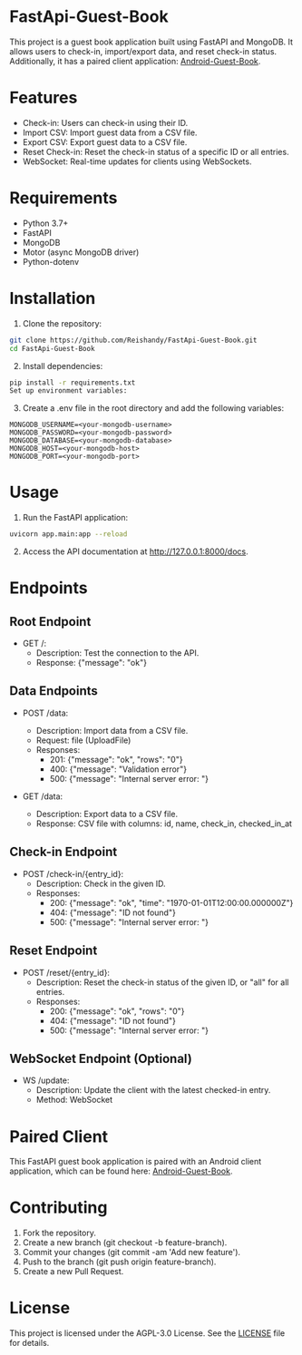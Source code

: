 # FastApi-Guest-Book
This project is a guest book application built using FastAPI and MongoDB. It allows users to check-in, import/export data, and reset check-in status. Additionally, it has a paired client application: [Android-Guest-Book](https://github.com/Reishandy/Android-Guest-Book).

# Features
- Check-in: Users can check-in using their ID.
- Import CSV: Import guest data from a CSV file.
- Export CSV: Export guest data to a CSV file.
- Reset Check-in: Reset the check-in status of a specific ID or all entries.
- WebSocket: Real-time updates for clients using WebSockets.

# Requirements
- Python 3.7+
- FastAPI
- MongoDB
- Motor (async MongoDB driver)
- Python-dotenv

# Installation
1. Clone the repository:
```bash
git clone https://github.com/Reishandy/FastApi-Guest-Book.git
cd FastApi-Guest-Book
```

2. Install dependencies:
```bash
pip install -r requirements.txt
Set up environment variables:
```

3. Create a .env file in the root directory and add the following variables:
```env
MONGODB_USERNAME=<your-mongodb-username>
MONGODB_PASSWORD=<your-mongodb-password>
MONGODB_DATABASE=<your-mongodb-database>
MONGODB_HOST=<your-mongodb-host>
MONGODB_PORT=<your-mongodb-port>
```

# Usage
1. Run the FastAPI application:
```bash
uvicorn app.main:app --reload
```

2. Access the API documentation at http://127.0.0.1:8000/docs.

# Endpoints
## Root Endpoint
- GET /:
  - Description: Test the connection to the API.
  - Response: {"message": "ok"}

## Data Endpoints
- POST /data:
  - Description: Import data from a CSV file.
  - Request: file (UploadFile)
  - Responses:
    - 201: {"message": "ok", "rows": "0"}
    - 400: {"message": "Validation error"}
    - 500: {"message": "Internal server error: <error message>"}

- GET /data:
  - Description: Export data to a CSV file.
  - Response: CSV file with columns: id, name, check_in, checked_in_at

## Check-in Endpoint
- POST /check-in/{entry_id}:
  - Description: Check in the given ID.
  - Responses:
    - 200: {"message": "ok", "time": "1970-01-01T12:00:00.000000Z"}
    - 404: {"message": "ID not found"}
    - 500: {"message": "Internal server error: <error message>"}
  
## Reset Endpoint
- POST /reset/{entry_id}:
  - Description: Reset the check-in status of the given ID, or "all" for all entries.
  - Responses:
    - 200: {"message": "ok", "rows": "0"}
    - 404: {"message": "ID not found"}
    - 500: {"message": "Internal server error: <error message>"}

## WebSocket Endpoint (Optional)
- WS /update:
  - Description: Update the client with the latest checked-in entry.
  - Method: WebSocket

# Paired Client
This FastAPI guest book application is paired with an Android client application, which can be found here: [Android-Guest-Book](https://github.com/Reishandy/Android-Guest-Book).

# Contributing
1. Fork the repository.
2. Create a new branch (git checkout -b feature-branch).
3. Commit your changes (git commit -am 'Add new feature').
4. Push to the branch (git push origin feature-branch).
5. Create a new Pull Request.

# License
This project is licensed under the AGPL-3.0 License. See the [LICENSE](LICENSE) file for details.
